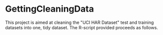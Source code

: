 GettingCleaningData
===================

This project is aimed at cleaning the "UCI HAR Dataset" test and training datasets into one, tidy dataset.  The R-script provided proceeds as follows.
